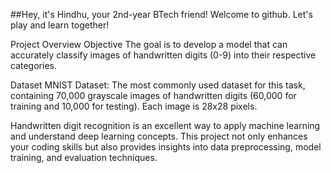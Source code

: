 ##Hey, it's Hindhu, your 2nd-year BTech friend! Welcome to github. Let's play and learn together!


Project Overview
Objective
The goal is to develop a model that can accurately classify images of handwritten digits (0-9) into their respective categories.

Dataset
MNIST Dataset: The most commonly used dataset for this task, containing 70,000 grayscale images of handwritten digits (60,000 for training and 10,000 for testing). Each image is 28x28 pixels.


Handwritten digit recognition is an excellent way to apply machine learning and understand deep learning concepts. This project not only enhances your coding skills but also provides insights into data preprocessing, model training, and evaluation techniques.
